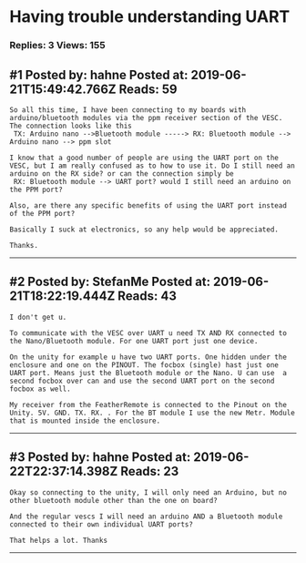 # Having trouble understanding UART

### Replies: 3 Views: 155

## \#1 Posted by: hahne Posted at: 2019-06-21T15:49:42.766Z Reads: 59

```
So all this time, I have been connecting to my boards with arduino/bluetooth modules via the ppm receiver section of the VESC. The connection looks like this     
 TX: Arduino nano -->Bluetooth module -----> RX: Bluetooth module --> Arduino nano --> ppm slot

I know that a good number of people are using the UART port on the VESC, but I am really confused as to how to use it. Do I still need an arduino on the RX side? or can the connection simply be         
 RX: Bluetooth module --> UART port? would I still need an arduino on the PPM port?

Also, are there any specific benefits of using the UART port instead of the PPM port?

Basically I suck at electronics, so any help would be appreciated.

Thanks.
```

---
## \#2 Posted by: StefanMe Posted at: 2019-06-21T18:22:19.444Z Reads: 43

```
I don't get u. 

To communicate with the VESC over UART u need TX AND RX connected to the Nano/Bluetooth module. For one UART port just one device. 

On the unity for example u have two UART ports. One hidden under the enclosure and one on the PINOUT. The focbox (single) hast just one UART port. Means just the Bluetooth module or the Nano. U can use  a second focbox over can and use the second UART port on the second focbox as well. 

My receiver from the FeatherRemote is connected to the Pinout on the Unity. 5V. GND. TX. RX. . For the BT module I use the new Metr. Module that is mounted inside the enclosure.
```

---
## \#3 Posted by: hahne Posted at: 2019-06-22T22:37:14.398Z Reads: 23

```
Okay so connecting to the unity, I will only need an Arduino, but no other bluetooth module other than the one on board? 

And the regular vescs I will need an arduino AND a Bluetooth module connected to their own individual UART ports? 

That helps a lot. Thanks
```

---
